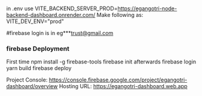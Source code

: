### 

in .env use
VITE_BACKEND_SERVER_PROD=https://egangotri-node-backend-dashboard.onrender.com/
Make following as:
VITE_DEV_ENV="prod"


#firebase login is in eg***trust@gmail.com
### firebase Deployment
First time
 npm install -g firebase-tools
 firebase init 
afterwards
firebase login
yarn build
firebase deploy

Project Console: https://console.firebase.google.com/project/egangotri-dashboard/overview
Hosting URL: https://egangotri-dashboard.web.app